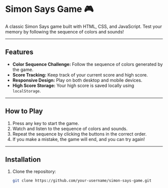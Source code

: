 # Simon Says Game 🎮

A classic Simon Says game built with HTML, CSS, and JavaScript. Test your memory by following the sequence of colors and sounds!

---

## **Features**
- **Color Sequence Challenge:** Follow the sequence of colors generated by the game.
- **Score Tracking:** Keep track of your current score and high score.
- **Responsive Design:** Play on both desktop and mobile devices.
- **High Score Storage:** Your high score is saved locally using `localStorage`.

---

## **How to Play**
1. Press any key to start the game.
2. Watch and listen to the sequence of colors and sounds.
3. Repeat the sequence by clicking the buttons in the correct order.
4. If you make a mistake, the game will end, and you can try again!

---

## **Installation**
1. Clone the repository:
   ```bash
   git clone https://github.com/your-username/simon-says-game.git